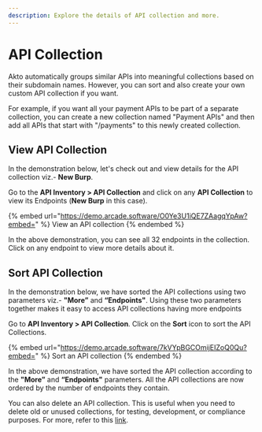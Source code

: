 ```yaml
---
description: Explore the details of API collection and more.
---
```


# API Collection

Akto automatically groups similar APIs into meaningful collections based on their subdomain names. However, you can sort and also create your own custom API collection if you want.

For example, if you want all your payment APIs to be part of a separate collection, you can create a new collection named "Payment APIs" and then add all APIs that start with "/payments" to this newly created collection.

## View API Collection

In the demonstration below, let's check out and view details for the API collection viz.- **New Burp**.&#x20;

Go to the **API Inventory > API Collection** and click on any **API Collection** to view its Endpoints (**New Burp** in this case).

{% embed url="https://demo.arcade.software/O0Ye3U1iQE7ZAagqYpAw?embed=" %}
View an API collection
{% endembed %}

In the above demonstration, you can see all 32 endpoints in the collection. Click on any endpoint to view more details about it.

## Sort API Collection

In the demonstration below, we have sorted the API collections using two parameters viz.- **"More”** and **“Endpoints"**. Using these two parameters together makes it easy to access API collections having more endpoints

Go to **API Inventory > API Collection**. Click on the **Sort** icon to sort the API Collections.

{% embed url="https://demo.arcade.software/7kVYpBGCOmijEIZoQ0Qu?embed=" %}
Sort an API collection
{% endembed %}

In the above demonstration, we have sorted the API collection according to the **"More”** and **“Endpoints"** parameters. All the API collections are now ordered by the number of endpoints they contain.

You can also delete an API collection. This is useful when you need to delete old or unused collections, for testing, development, or compliance purposes. For more, refer to this [link](https://docs.akto.io/api-inventory/how-to/delete-an-api-collection).

